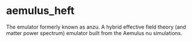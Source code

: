 # aemulus_heft
The emulator formerly known as anzu. A hybrid effective field theory (and matter power spectrum) emulator built from the Aemulus nu simulations. 
